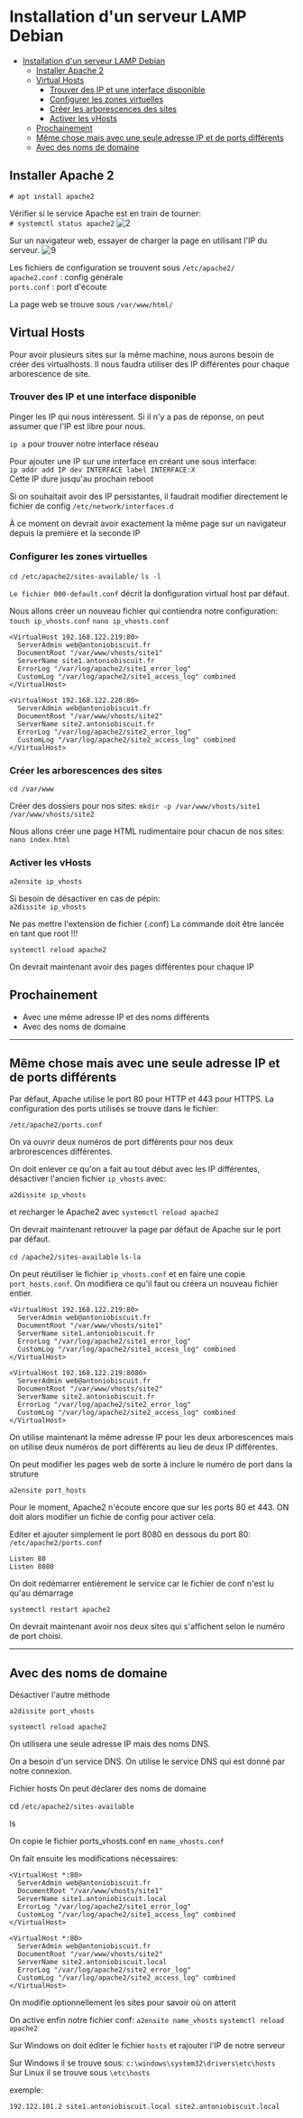 # Installation d'un serveur LAMP Debian

- [Installation d'un serveur LAMP Debian](#installation-dun-serveur-lamp-debian)
  - [Installer Apache 2](#installer-apache-2)
  - [Virtual Hosts](#virtual-hosts)
    - [Trouver des IP et une interface disponible](#trouver-des-ip-et-une-interface-disponible)
    - [Configurer les zones virtuelles](#configurer-les-zones-virtuelles)
    - [Créer les arborescences des sites](#créer-les-arborescences-des-sites)
    - [Activer les vHosts](#activer-les-vhosts)
  - [Prochainement](#prochainement)
  - [Même chose mais avec une seule adresse IP et de ports différents](#même-chose-mais-avec-une-seule-adresse-ip-et-de-ports-différents)
  - [Avec des noms de domaine](#avec-des-noms-de-domaine)


## Installer Apache 2
`# apt install apache2`

Vérifier si le service Apache est en train de tourner:  
`# systemctl status apache2`
![2](2.png)

Sur un navigateur web, essayer de charger la page en utilisant l'IP du serveur.
![9](9.png)

Les fichiers de configuration se trouvent sous `/etc/apache2/`  
`apache2.conf` : config générale  
`ports.conf` : port d'écoute  

La page web se trouve sous `/var/www/html/`

## Virtual Hosts
Pour avoir plusieurs sites sur la même machine, nous aurons besoin de créer des virtualhosts. Il nous faudra utiliser des IP différentes pour chaque arborescence de site.

### Trouver des IP et une interface disponible


Pinger les IP qui nous intéressent. Si il n'y a pas de réponse, on peut assumer que l'IP est libre pour nous.

`ip a` pour trouver notre interface réseau

Pour ajouter une IP sur une interface en créant une sous interface:  
`ip addr add IP dev INTERFACE label INTERFACE:X`  
Cette IP dure jusqu'au prochain reboot

Si on souhaitait avoir des IP persistantes, il faudrait modifier directement le fichier de config `/etc/network/interfaces.d`

À ce moment on devrait avoir exactement la même page sur un navigateur depuis la première et la seconde IP

### Configurer les zones virtuelles
`cd /etc/apache2/sites-available/`
`ls -l`

`Le fichier 000-default.conf` décrit la donfiguration virtual host par défaut.

Nous allons créer un nouveau fichier qui contiendra notre configuration:
`touch ip_vhosts.conf`
`nano ip_vhosts.conf`

```
<VirtualHost 192.168.122.219:80>
  ServerAdmin web@antoniobiscuit.fr
  DocumentRoot "/var/www/vhosts/site1"
  ServerName site1.antoniobiscuit.fr
  ErrorLog "/var/log/apache2/site1_error_log"
  CustomLog "/var/log/apache2/site1_access_log" combined
</VirtualHost>

<VirtualHost 192.168.122.220:80>
  ServerAdmin web@antoniobiscuit.fr
  DocumentRoot "/var/www/vhosts/site2"
  ServerName site2.antoniobiscuit.fr
  ErrorLog "/var/log/apache2/site2_error_log"
  CustomLog "/var/log/apache2/site2_access_log" combined
</VirtualHost>
```

### Créer les arborescences des sites

`cd /var/www`

Créer des dossiers pour nos sites:
`mkdir -p /var/www/vhosts/site1 /var/www/vhosts/site2`

Nous allons créer une page HTML rudimentaire pour chacun de nos sites:
`nano index.html`

### Activer les vHosts

`a2ensite ip_vhosts`

Si besoin de désactiver en cas de pépin:  
`a2dissite ip_vhosts`

Ne pas mettre l'extension de fichier (.conf)
La commande doit être lancée en tant que root !!!

`systemctl reload apache2`

On devrait maintenant avoir des pages différentes pour chaque IP

## Prochainement

- Avec une même adresse IP et des noms différents
- Avec des noms de domaine

----------

## Même chose mais avec une seule adresse IP et de ports différents

Par défaut, Apache utilise le port 80 pour HTTP et 443 pour HTTPS.
La configuration des ports utilisés se trouve dans le fichier:

`/etc/apache2/ports.conf`

On va ouvrir deux numéros de port différents pour nos deux arbrorescences différentes.

On doit enlever ce qu'on a fait au tout début avec les IP différentes, désactiver l'ancien fichier  `ip_vhosts` avec:

`a2dissite ip_vhosts`

et recharger le Apache2 avec `systemctl reload apache2`

On devrait maintenant retrouver la page par défaut de Apache sur le port par défaut.

`cd /apache2/sites-available`
`ls-la`

On peut réutiliser le fichier `ip_vhosts.conf` et en faire une copie `port_hosts.conf`. On modifiera ce qu'il faut ou créera un nouveau fichier entier.

```
<VirtualHost 192.168.122.219:80>
  ServerAdmin web@antoniobiscuit.fr
  DocumentRoot "/var/www/vhosts/site1"
  ServerName site1.antoniobiscuit.fr
  ErrorLog "/var/log/apache2/site1_error_log"
  CustomLog "/var/log/apache2/site1_access_log" combined
</VirtualHost>

<VirtualHost 192.168.122.219:8080>
  ServerAdmin web@antoniobiscuit.fr
  DocumentRoot "/var/www/vhosts/site2"
  ServerName site2.antoniobiscuit.fr
  ErrorLog "/var/log/apache2/site2_error_log"
  CustomLog "/var/log/apache2/site2_access_log" combined
</VirtualHost>
```

On utilise maintenant la même adresse IP pour les deux arborescences mais on utilise deux numéros de port différents au lieu de deux IP différentes.

On peut modifier les pages web de sorte à inclure le numéro de port dans la struture

`a2ensite port_hosts`

Pour le moment, Apache2 n'écoute encore que sur les ports 80 et 443. ON doit alors modifier un fichie de config pour activer cela.

Editer et ajouter simplement le port 8080 en dessous du port 80:
`/etc/apache2/ports.conf`

```
Listen 80
Listen 8080
```

On doit redémarrer entièrement le service car le fichier de conf n'est lu qu'au démarrage

`systemctl restart apache2`

On devrait maintenant avoir nos deux sites qui s'affichent selon le numéro de port choisi.

----------

## Avec des noms de domaine

Désactiver l'autre méthode

`a2dissite port_vhosts`

`systemctl reload apache2`

On utilisera une seule adresse IP mais des noms DNS.

On a besoin d'un service DNS. On utilise le service DNS qui est donné par notre connexion.

Fichier hosts
On peut déclarer des noms de domaine

cd `/etc/apache2/sites-available`

ls

On copie le fichier ports_vhosts.conf en `name_vhosts.conf`

On fait ensuite les modifications nécessaires:

```
<VirtualHost *:80>
  ServerAdmin web@antoniobiscuit.fr   
  DocumentRoot "/var/www/vhosts/site1" 
  ServerName site1.antoniobiscuit.local
  ErrorLog "/var/log/apache2/site1_error_log"
  CustomLog "/var/log/apache2/site1_access_log" combined
</VirtualHost>

<VirtualHost *:80>
  ServerAdmin web@antoniobiscuit.fr   
  DocumentRoot "/var/www/vhosts/site2" 
  ServerName site2.antoniobiscuit.local
  ErrorLog "/var/log/apache2/site2_error_log"
  CustomLog "/var/log/apache2/site2_access_log" combined
</VirtualHost>
```

On modifie optionnellement les sites pour savoir où on atterit

On active enfin notre fichier conf: `a2ensite name_vhosts`
`systemctl reload apache2`


Sur Windows on doit éditer le fichier `hosts` et rajouter l'IP de notre serveur

Sur Windows il se trouve sous: `c:\windows\system32\drivers\etc\hosts`  
Sur Linux il se trouve sous `\etc\hosts`

exemple:

`192.122.101.2 site1.antoniobiscuit.local site2.antoniobiscuit.local`